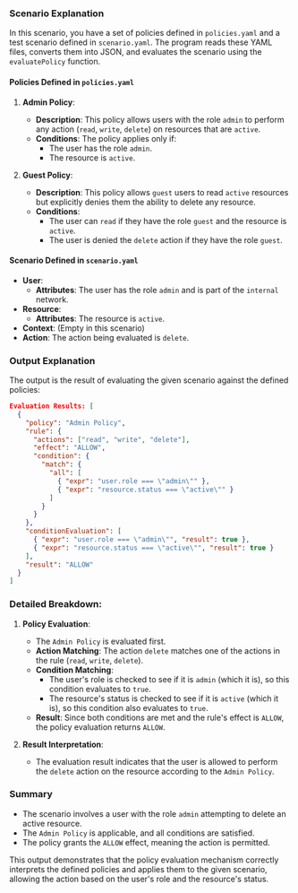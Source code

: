 ### Scenario Explanation

In this scenario, you have a set of policies defined in `policies.yaml` and a test scenario defined in `scenario.yaml`. The program reads these YAML files, converts them into JSON, and evaluates the scenario using the `evaluatePolicy` function.

#### **Policies Defined in `policies.yaml`**

1. **Admin Policy**:
   - **Description**: This policy allows users with the role `admin` to perform any action (`read`, `write`, `delete`) on resources that are `active`.
   - **Conditions**: The policy applies only if:
     - The user has the role `admin`.
     - The resource is `active`.

2. **Guest Policy**:
   - **Description**: This policy allows `guest` users to read `active` resources but explicitly denies them the ability to delete any resource.
   - **Conditions**: 
     - The user can `read` if they have the role `guest` and the resource is `active`.
     - The user is denied the `delete` action if they have the role `guest`.

#### **Scenario Defined in `scenario.yaml`**

- **User**: 
  - **Attributes**: The user has the role `admin` and is part of the `internal` network.
- **Resource**:
  - **Attributes**: The resource is `active`.
- **Context**: (Empty in this scenario)
- **Action**: The action being evaluated is `delete`.

### Output Explanation

The output is the result of evaluating the given scenario against the defined policies:

```json
Evaluation Results: [
  {
    "policy": "Admin Policy",
    "rule": {
      "actions": ["read", "write", "delete"],
      "effect": "ALLOW",
      "condition": {
        "match": {
          "all": [
            { "expr": "user.role === \"admin\"" },
            { "expr": "resource.status === \"active\"" }
          ]
        }
      }
    },
    "conditionEvaluation": [
      { "expr": "user.role === \"admin\"", "result": true },
      { "expr": "resource.status === \"active\"", "result": true }
    ],
    "result": "ALLOW"
  }
]
```

### Detailed Breakdown:

1. **Policy Evaluation**:
   - The `Admin Policy` is evaluated first. 
   - **Action Matching**: The action `delete` matches one of the actions in the rule (`read`, `write`, `delete`).
   - **Condition Matching**:
     - The user's role is checked to see if it is `admin` (which it is), so this condition evaluates to `true`.
     - The resource's status is checked to see if it is `active` (which it is), so this condition also evaluates to `true`.
   - **Result**: Since both conditions are met and the rule's effect is `ALLOW`, the policy evaluation returns `ALLOW`.

2. **Result Interpretation**:
   - The evaluation result indicates that the user is allowed to perform the `delete` action on the resource according to the `Admin Policy`.

### Summary

- The scenario involves a user with the role `admin` attempting to delete an active resource.
- The `Admin Policy` is applicable, and all conditions are satisfied.
- The policy grants the `ALLOW` effect, meaning the action is permitted.

This output demonstrates that the policy evaluation mechanism correctly interprets the defined policies and applies them to the given scenario, allowing the action based on the user's role and the resource's status.
